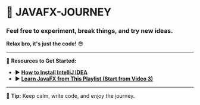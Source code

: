 # 🚀 **JAVAFX-JOURNEY**

### Feel free to experiment, break things, and try new ideas.
**Relax bro, it's just the code!** 😎

---

📌 **Resources to Get Started:**

- ▶️ [**How to Install IntelliJ IDEA**](https://www.youtube.com/watch?v=LuBI3xBDd_M)
- ▶️ [**Learn JavaFX from This Playlist (Start from Video 3)**](https://www.youtube.com/playlist?list=PLZPZq0r_RZOM-8vJA3NQFZB7JroDcMwev)

---

🧠 **Tip:** Keep calm, write code, and enjoy the journey.

